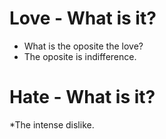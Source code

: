 # Love - What is it?
* What is the oposite the love?
* The oposite is indifference.

# Hate - What is it?
*The intense dislike.
